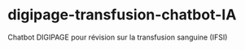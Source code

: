 # digipage-transfusion-chatbot-IA
Chatbot DIGIPAGE pour révision sur la transfusion sanguine (IFSI)

